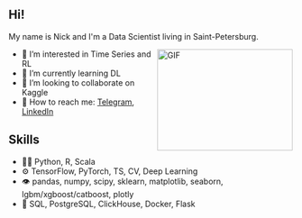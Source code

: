 ## Hi! 

My name is Nick and I'm a Data Scientist living in Saint-Petersburg.

<img align="right" alt="GIF" src="https://media.giphy.com/media/citBl9yPwnUOs/giphy.gif" width="240" height="180" />

- 👀 I’m interested in Time Series and RL
- 🌱 I’m currently learning DL
- 💞️ I’m looking to collaborate on Kaggle
- 💬 How to reach me: [Telegram](https://t.me/NickOsipov), [LinkedIn](https://www.linkedin.com/in/nick-osipov-b3892720a/)

## Skills
- 👨‍💻 Python, R, Scala
- ⚙️ TensorFlow, PyTorch, TS, CV, Deep Learning
- 👁️ pandas, numpy, scipy, sklearn, matplotlib, seaborn, lgbm/xgboost/catboost, plotly
- 💽 SQL, PostgreSQL, ClickHouse, Docker, Flask  
  
<!---
NickOsipov/NickOsipov is a ✨ special ✨ repository because its `README.md` (this file) appears on your GitHub profile.
You can click the Preview link to take a look at your changes.
--->
